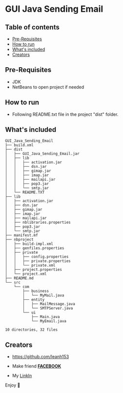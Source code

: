 # GUI Java Sending Email

## Table of contents

- [Pre-Requisites](#Pre-Requisites)
- [How to run](#How-to-run)
- [What's included](#whats-included)
- [Creators](#creators)


## Pre-Requisites
- JDK
- NetBeans to open project if needed

## How to run

- Following README.txt file in the project "dist" folder.

## What's included


```text
GUI_Java_Sending_Email
├── build.xml
├── dist
│   ├── GUI_Java_Sending_Email.jar
│   ├── lib
│   │   ├── activation.jar
│   │   ├── dsn.jar
│   │   ├── gimap.jar
│   │   ├── imap.jar
│   │   ├── mailapi.jar
│   │   ├── pop3.jar
│   │   └── smtp.jar
│   └── README.TXT
├── lib
│   ├── activation.jar
│   ├── dsn.jar
│   ├── gimap.jar
│   ├── imap.jar
│   ├── mailapi.jar
│   ├── nblibraries.properties
│   ├── pop3.jar
│   └── smtp.jar
├── manifest.mf
├── nbproject
│   ├── build-impl.xml
│   ├── genfiles.properties
│   ├── private
│   │   ├── config.properties
│   │   ├── private.properties
│   │   └── private.xml
│   ├── project.properties
│   └── project.xml
├── README.md
└── src
    └── com
        ├── business
        │   └── MyMail.java
        ├── entity
        │   ├── MailMessage.java
        │   └── SMTPServer.java
        └── ui
            ├── Main.java
            └── MyEmail.java

10 directories, 32 files
```

## Creators

- <https://github.com/leanh153>

- Make friend [**FACEBOOK**](https://WWW.facebook.com/leanh153)

- My [LinkIn](https://www.linkedin.com/in/lênanh)


Enjoy :metal:

